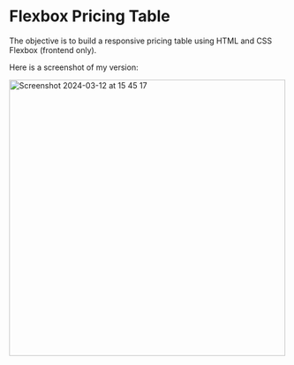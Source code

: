 # Flexbox Pricing Table

The objective is to build a responsive pricing table using HTML and CSS Flexbox (frontend only).

Here is a screenshot of my version:

<img width="500" alt="Screenshot 2024-03-12 at 15 45 17" src="https://github.com/edlitamis/flexbox-pricing-table/assets/66284304/8066e713-4928-479a-86fa-70f690846782">
